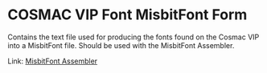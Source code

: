 # COSMAC VIP Font MisbitFont Form

Contains the text file used for producing the fonts found on the Cosmac VIP into a MisbitFont file.  Should be used with the MisbitFont Assembler.

Link:  [MisbitFont Assembler](https://github.com/Bandock/misbitfont_assembler)
